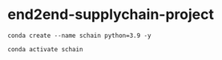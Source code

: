 # end2end-supplychain-project

``` 
conda create --name schain python=3.9 -y
```

``` 
conda activate schain 
```